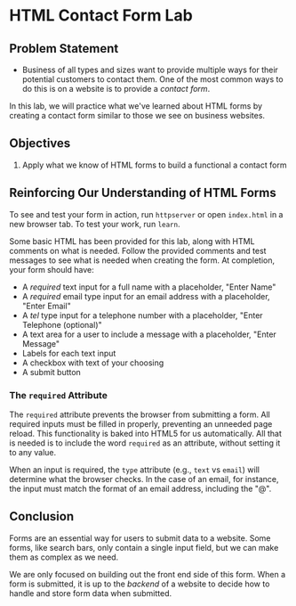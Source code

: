 # HTML Contact Form Lab

## Problem Statement

* Business of all types and sizes want to provide multiple ways for their potential
customers to contact them.  One of the most common ways to do this is on a website is to provide
a _contact form_.

In this lab, we will practice what we've learned about HTML forms by creating a
contact form similar to those we see on business websites.

## Objectives

1. Apply what we know of HTML forms to build a functional a contact form

## Reinforcing Our Understanding of HTML Forms

To see and test your form in action, run `httpserver` or open `index.html` in a
new browser tab. To test your work, run `learn`.

Some basic HTML has been provided for this lab, along with HTML comments on what
is needed.  Follow the provided comments and test messages to see what is needed
when creating the form.  At completion, your form should have:

* A _required_ text input for a full name with a placeholder, "Enter Name"
* A _required_ email type input for an email address with a placeholder, "Enter Email"
* A _tel_ type input for a telephone number with a placeholder, "Enter Telephone (optional)"
* A text area for a user to include a message with a placeholder, "Enter Message"
* Labels for each text input
* A checkbox with text of your choosing
* A submit button

### The `required` Attribute

The `required` attribute prevents the browser from submitting a form.  All
required inputs must be filled in properly, preventing an unneeded page reload.
This functionality is baked into HTML5 for us automatically. All that is
needed is to include the word `required` as an attribute, without setting it to
any value.

When an input is required, the `type` attribute (e.g., `text` vs `email`) will
determine what the browser checks. In the case of an email, for instance, the input must
match the format of an email address, including the "@".

## Conclusion

Forms are an essential way for users to submit data to a website. Some forms,
like search bars, only contain a single input field, but we can make them as
complex as we need.

We are only focused on building out the front end side of this form.  When a
form is submitted, it is up to the _backend_ of a website to decide how to
handle and store form data when submitted.
